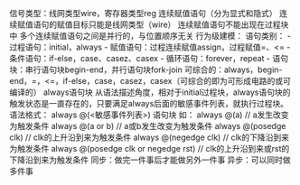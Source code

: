 信号类型：线网类型wire，寄存器类型reg
连续赋值语句（分为显式和隐式）
    连续赋值语句的赋值目标只能是线网类型（wire）
    连续赋值语句不能出现在过程块中
    多个连续赋值语句之间是并行的，与位置顺序无关
行为级建模：
    语句类别：
        - 过程语句：initial，always
        - 赋值语句：过程连续赋值assign，过程赋值=、<=
        - 条件语句：if-else，case、casez、casex
        - 循环语句：forever，repeat
        - 语句块：串行语句块begin-end，并行语句块fork-join
        可综合的：always，begin-end，=，<=，if-else，case，casez，casex（可综合的即为可形成电路的或可编译的）
    always语句块
        从语法描述角度，相对于initial过程块，always语句块的触发状态是一直存在的，只要满足always后面的敏感事件列表，就执行过程块。
        语法格式：
            always @(<敏感事件列表>) 
                语句块
        如：
        always @(a)                     // a发生改变为触发条件
        always @(a or b)                // a或b发生改变为触发条件
        always @(posedge clk)           // clk的上升沿到来为触发条件
        always @(negedge clk)           // clk的下降沿到来为触发条件
        always @(posedge clk or negedge rst)            // clk的上升沿到来或rst的下降沿到来为触发条件
同步：做完一件事后才能做另外一件事
异步：可以同时做多件事
